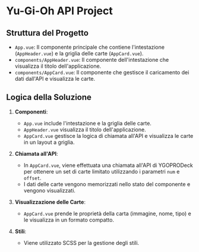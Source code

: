 # Yu-Gi-Oh API Project

## Struttura del Progetto
- `App.vue`: Il componente principale che contiene l'intestazione (`AppHeader.vue`) e la griglia delle carte (`AppCard.vue`).
- `components/AppHeader.vue`: Il componente dell'intestazione che visualizza il titolo dell'applicazione.
- `components/AppCard.vue`: Il componente che gestisce il caricamento dei dati dall'API e visualizza le carte.

## Logica della Soluzione

1. **Componenti**:
   - `App.vue` include l'intestazione e la griglia delle carte.
   - `AppHeader.vue` visualizza il titolo dell'applicazione.
   - `AppCard.vue` gestisce la logica di chiamata all'API e visualizza le carte in un layout a griglia.

2. **Chiamata all'API**:
   - In `AppCard.vue`, viene effettuata una chiamata all'API di YGOPRODeck per ottenere un set di carte limitato utilizzando i parametri `num` e `offset`.
   - I dati delle carte vengono memorizzati nello stato del componente e vengono visualizzati.

3. **Visualizzazione delle Carte**:
   - `AppCard.vue` prende le proprietà della carta (immagine, nome, tipo) e le visualizza in un formato compatto.

4. **Stili**:
   - Viene utilizzato SCSS per la gestione degli stili.

